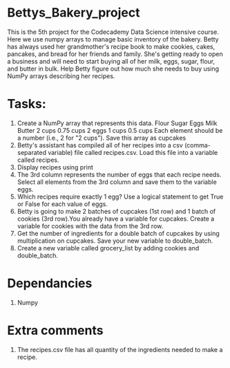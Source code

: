 # Bettys_Bakery_project
This is the 5th project for the Codecademy Data Science intensive course. Here we use numpy arrays to manage basic inventory of the bakery.
Betty has always used her grandmother's recipe book to make cookies, cakes, pancakes, and bread for her friends and family. She's getting ready to open a business and will need to start buying all of her milk, eggs, sugar, flour, and butter in bulk.
Help Betty figure out how much she needs to buy using NumPy arrays describing her recipes.

# Tasks: 

1. Create a NumPy array that represents this data. 
    Flour	Sugar	Eggs	Milk	Butter
    2 cups	0.75 cups	2 eggs	1 cups	0.5 cups
Each element should be a number (i.e., 2 for "2 cups"). Save this array as cupcakes
2. Betty's assistant has compiled all of her recipes into a csv (comma-separated variable) file called recipes.csv. Load this file into a variable called recipes.
3. Display recipes using print
4. The 3rd column represents the number of eggs that each recipe needs. Select all elements from the 3rd column and save them to the variable eggs.
5. Which recipes require exactly 1 egg? Use a logical statement to get True or False for each value of eggs.
6. Betty is going to make 2 batches of cupcakes (1st row) and 1 batch of cookies (3rd row).You already have a variable for cupcakes. Create a variable for cookies with the data from the 3rd row.
7. Get the number of ingredients for a double batch of cupcakes by using multiplication on cupcakes. Save your new variable to double_batch.
8. Create a new variable called grocery_list by adding cookies and double_batch.

# Dependancies  
1. Numpy 

# Extra comments
1. The recipes.csv file has all quantity of the ingredients needed to make a recipe. 

